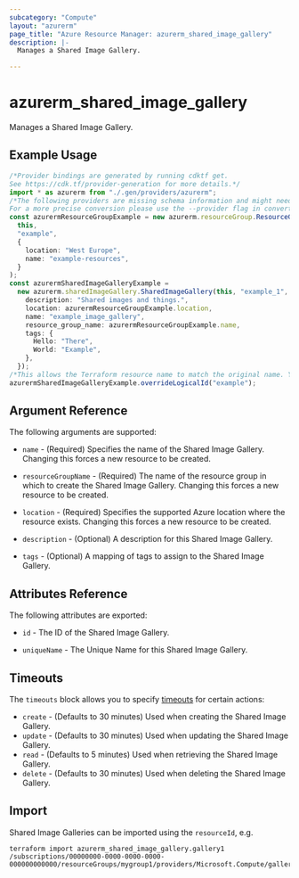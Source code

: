 ```yaml
---
subcategory: "Compute"
layout: "azurerm"
page_title: "Azure Resource Manager: azurerm_shared_image_gallery"
description: |-
  Manages a Shared Image Gallery.

---
```


# azurerm\_shared\_image\_gallery

Manages a Shared Image Gallery.

## Example Usage

```typescript
/*Provider bindings are generated by running cdktf get.
See https://cdk.tf/provider-generation for more details.*/
import * as azurerm from "./.gen/providers/azurerm";
/*The following providers are missing schema information and might need manual adjustments to synthesize correctly: azurerm.
For a more precise conversion please use the --provider flag in convert.*/
const azurermResourceGroupExample = new azurerm.resourceGroup.ResourceGroup(
  this,
  "example",
  {
    location: "West Europe",
    name: "example-resources",
  }
);
const azurermSharedImageGalleryExample =
  new azurerm.sharedImageGallery.SharedImageGallery(this, "example_1", {
    description: "Shared images and things.",
    location: azurermResourceGroupExample.location,
    name: "example_image_gallery",
    resource_group_name: azurermResourceGroupExample.name,
    tags: {
      Hello: "There",
      World: "Example",
    },
  });
/*This allows the Terraform resource name to match the original name. You can remove the call if you don't need them to match.*/
azurermSharedImageGalleryExample.overrideLogicalId("example");

```

## Argument Reference

The following arguments are supported:

*   `name` - (Required) Specifies the name of the Shared Image Gallery. Changing this forces a new resource to be created.

*   `resourceGroupName` - (Required) The name of the resource group in which to create the Shared Image Gallery. Changing this forces a new resource to be created.

*   `location` - (Required) Specifies the supported Azure location where the resource exists. Changing this forces a new resource to be created.

*   `description` - (Optional) A description for this Shared Image Gallery.

*   `tags` - (Optional) A mapping of tags to assign to the Shared Image Gallery.

## Attributes Reference

The following attributes are exported:

*   `id` - The ID of the Shared Image Gallery.

*   `uniqueName` - The Unique Name for this Shared Image Gallery.

## Timeouts

The `timeouts` block allows you to specify [timeouts](https://www.terraform.io/language/resources/syntax#operation-timeouts) for certain actions:

* `create` - (Defaults to 30 minutes) Used when creating the Shared Image Gallery.
* `update` - (Defaults to 30 minutes) Used when updating the Shared Image Gallery.
* `read` - (Defaults to 5 minutes) Used when retrieving the Shared Image Gallery.
* `delete` - (Defaults to 30 minutes) Used when deleting the Shared Image Gallery.

## Import

Shared Image Galleries can be imported using the `resourceId`, e.g.

```shell
terraform import azurerm_shared_image_gallery.gallery1 /subscriptions/00000000-0000-0000-0000-000000000000/resourceGroups/mygroup1/providers/Microsoft.Compute/galleries/gallery1
```
